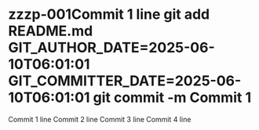 # zzzp-001Commit 1 line git add README.md GIT_AUTHOR_DATE=2025-06-10T06:01:01 GIT_COMMITTER_DATE=2025-06-10T06:01:01 git commit -m Commit 1
Commit 1 line
Commit 2 line
Commit 3 line
Commit 4 line
